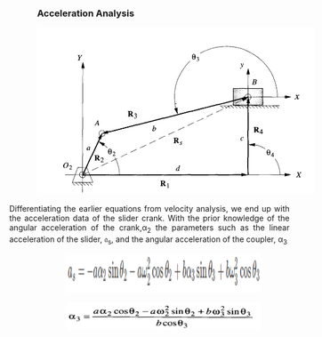 <div  style="text-align: justify; text-indent: 50px">

### Acceleration Analysis

<div style="text-align: center">

[<img src="./images/accesr4.png" width="500" height="300" />](./images/accesr4.png)

</div>
Differentiating the earlier equations from velocity analysis, we end up with the acceleration data of the slider crank. With the prior knowledge of the angular acceleration of the crank,α<sub>2</sub> the parameters such as the linear acceleration of the slider, 𝔞<sub>s</sub>, and the angular acceleration of the coupler, α<sub>3</sub>

<div style="text-align: center">

[<img src="./images/exp9T1.png" width="350" height="70" />](./images/exp9T1.png)

</div>

<div style="text-align: center">

[<img src="./images/exp9T2.png" width="350" height="50" />](./images/exp9T2.png)

</div>

</div>
